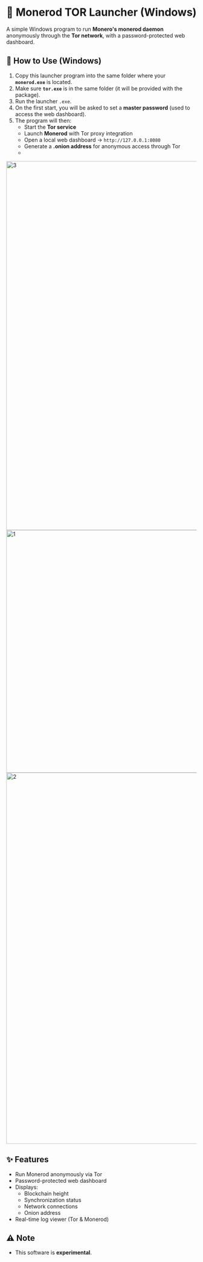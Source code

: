 # 🧅 Monerod TOR Launcher (Windows)

A simple Windows program to run **Monero's monerod daemon** anonymously through the **Tor network**, with a password-protected web dashboard.

## 🚀 How to Use (Windows)
1. Copy this launcher program into the same folder where your **`monerod.exe`** is located.  
2. Make sure **`tor.exe`** is in the same folder (it will be provided with the package).  
3. Run the launcher `.exe`.  
4. On the first start, you will be asked to set a **master password** (used to access the web dashboard).  
5. The program will then:
   - Start the **Tor service**  
   - Launch **Monerod** with Tor proxy integration  
   - Open a local web dashboard → `http://127.0.0.1:8080`  
   - Generate a **.onion address** for anonymous access through Tor
   - 

<img width="1920" height="976" alt="3" src="https://github.com/user-attachments/assets/0b067f30-f970-4f62-a9c8-72221240ce83" />
<img width="1114" height="642" alt="1" src="https://github.com/user-attachments/assets/922731f2-869c-4103-a88c-03a8b7e0b1b1" />
<img width="1920" height="982" alt="2" src="https://github.com/user-attachments/assets/b1a774c7-c4a8-484a-aa2d-a57164cfc2fc" />

## ✨ Features
- Run Monerod anonymously via Tor  
- Password-protected web dashboard  
- Displays:
  - Blockchain height  
  - Synchronization status
  - Network connections  
  - Onion address  
- Real-time log viewer (Tor & Monerod)  

## ⚠️ Note
- This software is **experimental**.  

